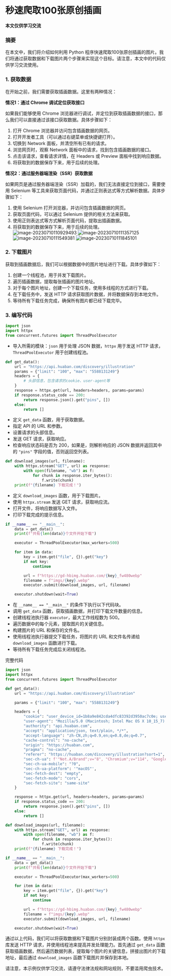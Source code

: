 # 秒速爬取100张原创插画

**本文仅供学习交流**

### 摘要

在本文中，我们将介绍如何利用 Python 程序快速爬取100张原创插画的图片。我们将通过获取数据和下载图片两个步骤来实现这个目标。请注意，本文中的代码仅供学习交流使用。

### 1. 获取数据

在开始之前，我们需要获取插画数据。这里有两种情况：

**情况1：通过 Chrome 调试定位获取接口**

如果我们能够使用 Chrome 浏览器进行调试，并定位到获取插画数据的接口，那么我们可以直接通过该接口获取数据。具体步骤如下：

1. 打开 Chrome 浏览器并访问包含插画数据的网页。
2. 打开开发者工具（可以通过右键菜单或快捷键打开）。
3. 切换到 Network 面板，并清空所有已有的请求。
4. 浏览网页时，观察 Network 面板中的请求，找到包含插画数据的接口。
5. 点击该请求，查看请求详情，在 Headers 或 Preview 面板中找到响应数据。
6. 将获取到的数据保存下来，用于后续的处理。

**情况2：通过服务器端渲染（SSR）获取数据**

如果网页是通过服务器端渲染（SSR）加载的，我们无法直接定位到接口，需要使用 Selenium 等工具来获取页面代码，并通过正则表达式等方式解析数据。具体步骤如下：

1. 使用 Selenium 打开浏览器，并访问包含插画数据的网页。
2. 获取页面代码，可以通过 Selenium 提供的相关方法来获取。
3. 使用正则表达式等方式解析页面代码，提取出插画数据。
4. 将获取到的数据保存下来，用于后续的处理。
![image-20230710110929493](https://c18e-1257416358.cos.accelerate.myqcloud.com/image-20230710110929493.png)
![image-20230710111357125](https://c18e-1257416358.cos.accelerate.myqcloud.com/image-20230710111357125.png)
![image-20230710111549381](https://c18e-1257416358.cos.accelerate.myqcloud.com/image-20230710111549381.png)
![image-20230710111845101](https://c18e-1257416358.cos.accelerate.myqcloud.com/image-20230710111845101.png)















### 2. 下载图片

获取到插画数据后，我们可以根据数据中的图片地址进行下载。具体步骤如下：

1. 创建一个线程池，用于并发下载图片。
2. 遍历插画数据，提取每张插画的图片地址。
3. 对于每个图片地址，创建一个下载任务，使用多线程的方式进行下载。
4. 在下载任务中，发送 HTTP 请求获取图片数据，并将数据保存到本地文件。
5. 等待所有下载任务完成，确保所有图片都已经下载完毕。

### 3. 编写代码
```python
import json
import httpx
from concurrent.futures import ThreadPoolExecutor
```

- 导入所需的模块：`json` 用于处理 JSON 数据，`httpx` 用于发送 HTTP 请求，`ThreadPoolExecutor` 用于创建线程池。

```python
def get_data():
    url = "https://api.huaban.com/discovery/illustration"
    params = {"limit": "100", "max": "5588131249"}
    headers = {
        # 头部信息，包含请求的cookie、user-agent等
    }
    response = httpx.get(url, headers=headers, params=params)
    if response.status_code == 200:
        return response.json().get("pins", [])
    else:
        return []
```

- 定义 `get_data` 函数，用于获取数据。
- 指定 API 的 URL 和参数。
- 设置请求的头部信息。
- 发送 GET 请求，获取响应。
- 检查响应状态码是否为 200，如果是，则解析响应的 JSON 数据并返回其中的 `"pins"` 字段的值，否则返回空列表。

```python
def download_images(url, filename):
    with httpx.stream("GET", url) as response:
        with open(filename, "wb") as f:
            for chunk in response.iter_bytes():
                f.write(chunk)
    print(f"{filename} 下载完成！")
```

- 定义 `download_images` 函数，用于下载图片。
- 使用 `httpx.stream` 发送 GET 请求，获取响应流。
- 打开文件，将响应数据写入文件。
- 打印下载完成的提示信息。

```python
if __name__ == "__main__":
    data = get_data()
    print(f"共有{len(data)}个文件开始下载")

    executor = ThreadPoolExecutor(max_workers=500)

    for item in data:
        key = item.get("file", {}).get("key")
        if not key:
            continue

        url = f"https://gd-hbimg.huaban.com/{key}_fw480webp"
        filename = f"imgs/{key}.webp"
        executor.submit(download_images, url, filename)

    executor.shutdown(wait=True)
```

- 在 `__name__ == "__main__"` 的条件下执行以下代码块。
- 调用 `get_data` 函数，获取插画数据，并打印下载文件数量的信息。
- 创建线程池执行器 `executor`，最大工作线程数为 500。
- 遍历数据中的每个元素，提取图片的关键信息。
- 构建图片的 URL 和保存的文件名。
- 使用线程池执行器提交下载任务，将图片的 URL 和文件名传递给 `download_images` 函数进行下载。
- 等待所有下载任务完成后关闭线程池。

完整代码
```python
import json
import httpx
from concurrent.futures import ThreadPoolExecutor

def get_data():
    url = "https://api.huaban.com/discovery/illustration"

    params = {"limit": "100", "max": "5588131249"}

    headers = {
        "cookie": "user_device_id=1b8a9e842cda4dfc83392d3950ac7c0e; user_device_id_timestamp=1688952997879; Hm_lvt_d4a0e7c3cd16eb58a65472f40e7ee543=1688952998; Hm_up_d4a0e7c3cd16eb58a65472f40e7ee543=%7B%22version%22%3A%7B%22value%22%3A%222.0.0%22%2C%22scope%22%3A1%7D%2C%22has_plugin%22%3A%7B%22value%22%3A%220%22%2C%22scope%22%3A1%7D%7D; _gid=GA1.2.1601091990.1688952998; aliyungf_tc=1c0de47c75c109b66f5d448fdbd463121af41b30c6c0edbba3a10e752a3c6ddb; sid=s%3ALrlT63DV6NFuC9Kl9kOdUsFEwWcAGl0v.kUB0XzR0tHJNIbNLPlgt2OLp3FQRzZiQqek%2FgbWRCnk; _ga_50RYEM7F09=GS1.1.1688952998.1.1.1688955222.0.0.0; Hm_lpvt_d4a0e7c3cd16eb58a65472f40e7ee543=1688955224; _ga=GA1.2.332528593.1688952998; _gat_UA-135559536-2=1",
        "user-agent": "Mozilla/5.0 (Macintosh; Intel Mac OS X 10_15_7) AppleWebKit/537.36 (KHTML, like Gecko) Chrome/114.0.0.0 Safari/537.36",
        "authority": "api.huaban.com",
        "accept": "application/json, text/plain, */*",
        "accept-language": "zh-CN,zh;q=0.9,en;q=0.8,de;q=0.7",
        "cache-control": "no-cache",
        "origin": "https://huaban.com",
        "pragma": "no-cache",
        "referer": "https://huaban.com/discovery/illustration?sort=1",
        "sec-ch-ua": f'"Not.A/Brand";v="8", "Chromium";v="114", "Google Chrome";v="114"',
        "sec-ch-ua-mobile": "?0",
        "sec-ch-ua-platform": '"macOS"',
        "sec-fetch-dest": "empty",
        "sec-fetch-mode": "cors",
        "sec-fetch-site": "same-site"
    }

    response = httpx.get(url, headers=headers, params=params)
    if response.status_code == 200:
        return response.json().get("pins", [])
    else:
        return []

def download_images(url, filename):
    with httpx.stream("GET", url) as response:
        with open(filename, "wb") as f:
            for chunk in response.iter_bytes():
                f.write(chunk)
    print(f"{filename} 下载完成！")

if __name__ == "__main__":
    data = get_data()
    print(f"共有{len(data)}个文件开始下载")

    executor = ThreadPoolExecutor(max_workers=500)

    for item in data:
        key = item.get("file", {}).get("key")
        if not key:
            continue

        url = f"https://gd-hbimg.huaban.com/{key}_fw480webp"
        filename = f"imgs/{key}.webp"
        executor.submit(download_images, url, filename)

    executor.shutdown(wait=True)
```

通过以上代码，我们可以将获取数据和下载图片分别封装成两个函数。使用 `httpx` 库发送 HTTP 请求，并使用线程池来提高并发处理能力。首先通过 `get_data` 函数获取插画数据，然后遍历数据列表，提取每个图片的关键信息，拼接出图片的下载地址，最后通过 `download_images` 函数下载图片并保存到本地。

请注意，本示例仅供学习交流，请遵守法律法规和网站规则，不要滥用爬虫技术。
